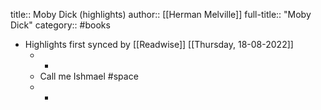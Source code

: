 title:: Moby Dick (highlights)
author:: [[Herman Melville]]
full-title:: "Moby Dick"
category:: #books

- Highlights first synced by [[Readwise]] [[Thursday, 18-08-2022]]
	- -
	- Call me Ishmael #space
	- -